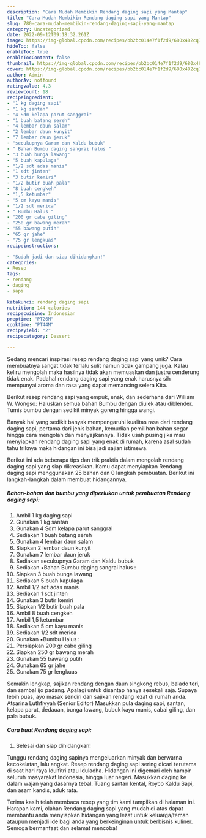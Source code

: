```yaml
---
description: "Cara Mudah Membikin Rendang daging sapi yang Mantap"
title: "Cara Mudah Membikin Rendang daging sapi yang Mantap"
slug: 780-cara-mudah-membikin-rendang-daging-sapi-yang-mantap
category: Uncategorized
date: 2022-09-12T09:18:32.261Z
image: https://img-global.cpcdn.com/recipes/bb2bc014e7f1f2d9/680x482cq70/rendang-daging-sapi-foto-resep-utama.jpg
hideToc: false
enableToc: true
enableTocContent: false
thumbnail: https://img-global.cpcdn.com/recipes/bb2bc014e7f1f2d9/680x482cq70/rendang-daging-sapi-foto-resep-utama.jpg
cover: https://img-global.cpcdn.com/recipes/bb2bc014e7f1f2d9/680x482cq70/rendang-daging-sapi-foto-resep-utama.jpg
author: Admin
authorAv: notfound
ratingvalue: 4.3
reviewcount: 18
recipeingredient:
- "1 kg daging sapi"
- "1 kg santan"
- "4 Sdm kelapa parut sanggrai"
- "1 buah batang sereh"
- "4 lembar daun salam"
- "2 lembar daun kunyit"
- "7 lembar daun jeruk"
- "secukupnya Garam dan Kaldu bubuk"
- " Bahan Bumbu daging sangrai halus "
- "3 buah bunga lawang"
- "5 buah kapulaga"
- "1/2 sdt adas manis"
- "1 sdt jinten"
- "3 butir kemiri"
- "1/2 butir buah pala"
- "8 buah cengkeh"
- "1,5 ketumbar"
- "5 cm kayu manis"
- "1/2 sdt merica"
- " Bumbu Halus "
- "200 gr cabe giling"
- "250 gr bawang merah"
- "55 bawang putih"
- "65 gr jahe"
- "75 gr lengkuas"
recipeinstructions:

- "Sudah jadi dan siap dihidangkan!"
categories:
- Resep
tags:
- rendang
- daging
- sapi

katakunci: rendang daging sapi 
nutrition: 144 calories
recipecuisine: Indonesian
preptime: "PT26M"
cooktime: "PT44M"
recipeyield: "2"
recipecategory: Dessert

---
```





Sedang mencari inspirasi resep rendang daging sapi yang unik? Cara membuatnya sangat tidak terlalu sulit namun tidak gampang juga. Kalau keliru mengolah maka hasilnya tidak akan memuaskan dan justru cenderung tidak enak. Padahal rendang daging sapi yang enak harusnya sih mempunyai aroma dan rasa yang dapat memancing selera Kita.





Berikut resep rendang sapi yang empuk, enak, dan sederhana dari William W. Wongso: Haluskan semua bahan Bumbu dengan diulek atau diblender. Tumis bumbu dengan sedikit minyak goreng hingga wangi.

Banyak hal yang sedikit banyak mempengaruhi kualitas rasa dari rendang daging sapi, pertama dari jenis bahan, kemudian pemilihan bahan segar hingga cara mengolah dan menyajikannya. Tidak usah pusing jika mau menyiapkan rendang daging sapi yang enak di rumah, karena asal sudah tahu triknya maka hidangan ini bisa jadi sajian istimewa.






Berikut ini ada beberapa tips dan trik praktis dalam mengolah rendang daging sapi yang siap dikreasikan. Kamu dapat menyiapkan Rendang daging sapi menggunakan 25 bahan dan 0 langkah pembuatan. Berikut ini langkah-langkah dalam membuat hidangannya.

<!--inarticleads1-->

##### Bahan-bahan dan bumbu yang diperlukan untuk pembuatan Rendang daging sapi:

1. Ambil 1 kg daging sapi
1. Gunakan 1 kg santan
1. Gunakan 4 Sdm kelapa parut sanggrai
1. Sediakan 1 buah batang sereh
1. Gunakan 4 lembar daun salam
1. Siapkan 2 lembar daun kunyit
1. Gunakan 7 lembar daun jeruk
1. Sediakan secukupnya Garam dan Kaldu bubuk
1. Sediakan  ▪️Bahan Bumbu daging sangrai halus :
1. Siapkan 3 buah bunga lawang
1. Sediakan 5 buah kapulaga
1. Ambil 1/2 sdt adas manis
1. Sediakan 1 sdt jinten
1. Gunakan 3 butir kemiri
1. Siapkan 1/2 butir buah pala
1. Ambil 8 buah cengkeh
1. Ambil 1,5 ketumbar
1. Sediakan 5 cm kayu manis
1. Sediakan 1/2 sdt merica
1. Gunakan  ▪️Bumbu Halus :
1. Persiapkan 200 gr cabe giling
1. Siapkan 250 gr bawang merah
1. Gunakan 55 bawang putih
1. Gunakan 65 gr jahe
1. Gunakan 75 gr lengkuas


Semakin lengkap, sajikan rendang dengan daun singkong rebus, balado teri, dan sambal ijo padang. Apalagi untuk disantap hanya sesekali saja. Supaya lebih puas, ayo masak sendiri dan sajikan rendang lezat di rumah anda. Atsarina Luthfiyyah (Senior Editor) Masukkan pula daging sapi, santan, kelapa parut, dedauan, bunga lawang, bubuk kayu manis, cabai giling, dan pala bubuk. 

<!--inarticleads2-->

##### Cara buat Rendang daging sapi:


1. Selesai dan siap dihidangkan!

Tunggu rendang daging sapinya mengeluarkan minyak dan berwarna kecokelatan, lalu angkat. Resep rendang daging sapi sering dicari terutama di saat hari raya Idulfitri atau Iduladha. Hidangan ini digemari oleh hampir seluruh masyarakat Indonesia, hingga luar negeri. Masukkan daging ke dalam wajan yang dasarnya tebal. Tuang santan kental, Royco Kaldu Sapi, dan asam kandis, aduk rata. 

Terima kasih telah membaca resep yang tim kami tampilkan di halaman ini. Harapan kami, olahan Rendang daging sapi yang mudah di atas dapat membantu anda menyiapkan hidangan yang lezat untuk keluarga/teman ataupun menjadi ide bagi anda yang berkeinginan untuk berbisnis kuliner. Semoga bermanfaat dan selamat mencoba!
